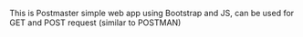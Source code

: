 This is Postmaster simple web app using Bootstrap and JS, can be used for GET and POST request (similar to POSTMAN)
